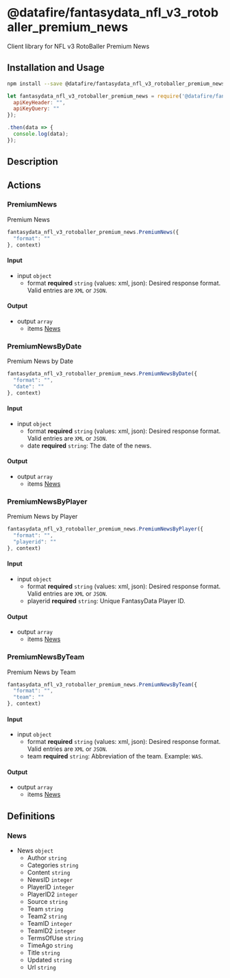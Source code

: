 # @datafire/fantasydata_nfl_v3_rotoballer_premium_news

Client library for NFL v3 RotoBaller Premium News

## Installation and Usage
```bash
npm install --save @datafire/fantasydata_nfl_v3_rotoballer_premium_news
```
```js
let fantasydata_nfl_v3_rotoballer_premium_news = require('@datafire/fantasydata_nfl_v3_rotoballer_premium_news').create({
  apiKeyHeader: "",
  apiKeyQuery: ""
});

.then(data => {
  console.log(data);
});
```

## Description



## Actions

### PremiumNews
Premium News


```js
fantasydata_nfl_v3_rotoballer_premium_news.PremiumNews({
  "format": ""
}, context)
```

#### Input
* input `object`
  * format **required** `string` (values: xml, json): Desired response format. Valid entries are <code>XML</code> or <code>JSON</code>.

#### Output
* output `array`
  * items [News](#news)

### PremiumNewsByDate
Premium News by Date


```js
fantasydata_nfl_v3_rotoballer_premium_news.PremiumNewsByDate({
  "format": "",
  "date": ""
}, context)
```

#### Input
* input `object`
  * format **required** `string` (values: xml, json): Desired response format. Valid entries are <code>XML</code> or <code>JSON</code>.
  * date **required** `string`: The date of the news.

#### Output
* output `array`
  * items [News](#news)

### PremiumNewsByPlayer
Premium News by Player


```js
fantasydata_nfl_v3_rotoballer_premium_news.PremiumNewsByPlayer({
  "format": "",
  "playerid": ""
}, context)
```

#### Input
* input `object`
  * format **required** `string` (values: xml, json): Desired response format. Valid entries are <code>XML</code> or <code>JSON</code>.
  * playerid **required** `string`: Unique FantasyData Player ID.

#### Output
* output `array`
  * items [News](#news)

### PremiumNewsByTeam
Premium News by Team


```js
fantasydata_nfl_v3_rotoballer_premium_news.PremiumNewsByTeam({
  "format": "",
  "team": ""
}, context)
```

#### Input
* input `object`
  * format **required** `string` (values: xml, json): Desired response format. Valid entries are <code>XML</code> or <code>JSON</code>.
  * team **required** `string`: Abbreviation of the team. Example: <code>WAS</code>.

#### Output
* output `array`
  * items [News](#news)



## Definitions

### News
* News `object`
  * Author `string`
  * Categories `string`
  * Content `string`
  * NewsID `integer`
  * PlayerID `integer`
  * PlayerID2 `integer`
  * Source `string`
  * Team `string`
  * Team2 `string`
  * TeamID `integer`
  * TeamID2 `integer`
  * TermsOfUse `string`
  * TimeAgo `string`
  * Title `string`
  * Updated `string`
  * Url `string`


